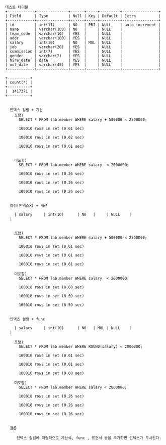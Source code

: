 

    테스트 테이블
    +------------+--------------+------+-----+---------+----------------+
    | Field      | Type         | Null | Key | Default | Extra          |
    +------------+--------------+------+-----+---------+----------------+
    | id         | int(11)      | NO   | PRI | NULL    | auto_increment |
    | name       | varchar(100) | NO   |     | NULL    |                |
    | team_code  | varchar(10)  | YES  |     | NULL    |                |
    | addr       | varchar(100) | YES  |     | NULL    |                |
    | salary     | int(10)      | NO   | MUL | NULL    |                |
    | job        | varchar(20)  | YES  |     | NULL    |                |
    | commission | int(7)       | YES  |     | NULL    |                |
    | gender     | varchar(2)   | YES  |     | NULL    |                |
    | hire_date  | date         | YES  |     | NULL    |                |
    | out_date   | varchar(45)  | YES  |     | NULL    |                |
    +------------+--------------+------+-----+---------+----------------+

    +----------+
    | count(*) |
    +----------+
    |  1417371 |
    +----------+

  
      인덱스 컬럼 + 계산
        포함) 
          SELECT * FROM lab.member WHERE salary + 500000 < 2500000;

          100010 rows in set (0.61 sec)

          100010 rows in set (0.62 sec)

          100010 rows in set (0.61 sec)


        미포함)
          SELECT * FROM lab.member WHERE salary  < 2000000;

          100010 rows in set (0.26 sec)

          100010 rows in set (0.26 sec)

          100010 rows in set (0.26 sec)


      컬럼(인덱스X) + 계산

        | salary     | int(10)      | NO   |     | NULL    |                |


        포함)
          SELECT * FROM lab.member WHERE salary + 500000 < 2500000;

          100010 rows in set (0.61 sec)

          100010 rows in set (0.61 sec)

          100010 rows in set (0.61 sec)

        미포함)
          SELECT * FROM lab.member WHERE salary  < 2000000;

          100010 rows in set (0.60 sec)

          100010 rows in set (0.59 sec)

          100010 rows in set (0.59 sec)


      인덱스 컬럼 + func

        | salary     | int(10)      | NO   | MUL | NULL    |                |

        포함) 
          SELECT * FROM lab.member WHERE ROUND(salary) < 2000000;

          100010 rows in set (0.61 sec)

          100010 rows in set (0.61 sec)

          100010 rows in set (0.60 sec)

        미포함)
          SELECT * FROM lab.member WHERE salary < 2000000;

          100010 rows in set (0.26 sec)

          100010 rows in set (0.26 sec)

          100010 rows in set (0.26 sec)


      결론

         인덱스 컬럼에 직접적으로 계산식, func , 표현식 등을 추가하면 인덱스가 무시된다.

